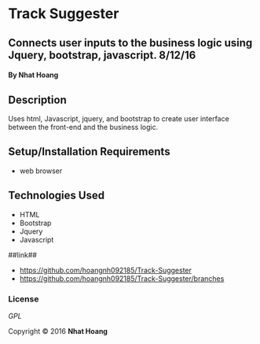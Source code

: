 # Track Suggester

## Connects user inputs to the business logic using Jquery, bootstrap, javascript. 8/12/16

#### By **Nhat Hoang**

## Description

Uses html, Javascript, jquery, and bootstrap to create user interface between the front-end and the business logic.

## Setup/Installation Requirements

* web browser

## Technologies Used

* HTML
* Bootstrap
* Jquery
* Javascript

##link##
* https://github.com/hoangnh092185/Track-Suggester
* https://github.com/hoangnh092185/Track-Suggester/branches

### License

*GPL*

Copyright &copy; 2016 **Nhat Hoang**
